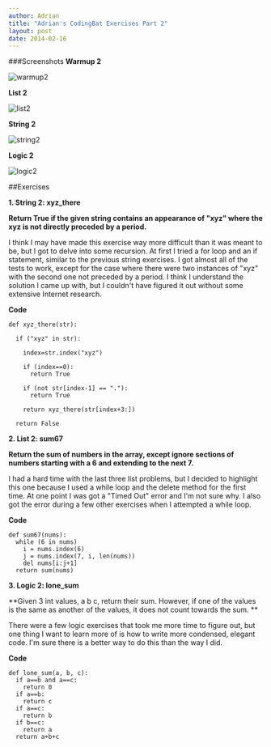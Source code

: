 ```yaml
---
author: Adrian
title: "Adrian's CodingBat Exercises Part 2"
layout: post
date: 2014-02-16
---
```


###Screenshots
**Warmup 2**

![warmup2](http://i.imgur.com/NssaZbR.png)

**List 2**

![list2](http://i.imgur.com/9oI8rK5.png)

**String 2**

![string2](http://i.imgur.com/eUG5bxZ.png)

**Logic 2**

![logic2](http://i.imgur.com/qZf7RGR.png)

##Exercises

**1. String 2: xyz_there**

**Return True if the given string contains an appearance of "xyz" where the xyz is not directly preceded by a period.**

I think I may have made this exercise way more difficult than it was meant to be, but I got to delve into some recursion. At first I tried a for loop and an if statement, similar to the previous string exercises. I got almost all of the tests to work, except for the case where there were two instances of "xyz" with the second one not preceded by a period. I think I understand the solution I came up with, but I couldn't have figured it out without some extensive Internet research.

**Code**

```
def xyz_there(str):

  if ("xyz" in str):
  
    index=str.index("xyz")
    
    if (index==0):
      return True
    
    if (not str[index-1] == "."):
      return True
    
    return xyz_there(str[index+3:])
    
  return False
```

**2. List 2: sum67**

**Return the sum of numbers in the array, except ignore sections of numbers starting with a 6 and extending to the next 7.**

I had a hard time with the last three list problems, but I decided to highlight this one because I used a while loop and the delete method for the first time. At one point I was got a "Timed Out" error and I'm not sure why. I also got the error during a few other exercises when I attempted a while loop.

**Code**

```
def sum67(nums):
  while (6 in nums)
    i = nums.index(6)
    j = nums.index(7, i, len(nums))
    del nums[i:j+1]
  return sum(nums)
```

**3. Logic 2: lone_sum**

**Given 3 int values, a b c, return their sum. However, if one of the values is the same as another of the values, it does not count towards the sum. **

There were a few logic exercises that took me more time to figure out, but one thing I want to learn more of is how to write more condensed, elegant code. I'm sure there is a better way to do this than the way I did.

**Code**

```
def lone_sum(a, b, c):
  if a==b and a==c:
    return 0
  if a==b:
    return c
  if a==c:
    return b
  if b==c:
    return a
  return a+b+c
```

